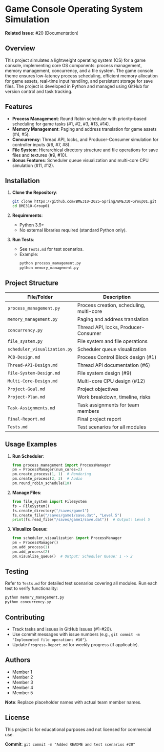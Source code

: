 # Game Console Operating System Simulation

**Related Issue**: #20 (Documentation)

## Overview
This project simulates a lightweight operating system (OS) for a game console, implementing core OS components: process management, memory management, concurrency, and a file system. The game console theme ensures low-latency process scheduling, efficient memory allocation for game assets, real-time input handling, and persistent storage for save files. The project is developed in Python and managed using GitHub for version control and task tracking.

## Features
- **Process Management**: Round Robin scheduler with priority-based scheduling for game tasks (#1, #2, #3, #13, #14).
- **Memory Management**: Paging and address translation for game assets (#4, #5).
- **Concurrency**: Thread API, locks, and Producer-Consumer simulation for controller inputs (#6, #7, #8).
- **File System**: Hierarchical directory structure and file operations for save files and textures (#9, #10).
- **Bonus Features**: Scheduler queue visualization and multi-core CPU simulation (#11, #12).

## Installation
1. **Clone the Repository**:
   ```sh
   git clone https://github.com/BME310-2025-Spring/BME310-Group01.git
   cd BME310-Group01
   ```

2. **Requirements**:
   - Python 3.9+
   - No external libraries required (standard Python only).

3. **Run Tests**:
   - See `Tests.md` for test scenarios.
   - Example:
     ```sh
     python process_management.py
     python memory_management.py
     ```

## Project Structure
| File/Folder                  | Description                              |
|------------------------------|------------------------------------------|
| `process_management.py`      | Process creation, scheduling, multi-core |
| `memory_management.py`       | Paging and address translation           |
| `concurrency.py`             | Thread API, locks, Producer-Consumer      |
| `file_system.py`             | File system and file operations          |
| `scheduler_visualization.py` | Scheduler queue visualization             |
| `PCB-Design.md`              | Process Control Block design (#1)        |
| `Thread-API-Design.md`       | Thread API documentation (#6)            |
| `File-System-Design.md`      | File system design (#9)                  |
| `Multi-Core-Design.md`       | Multi-core CPU design (#12)              |
| `Project-Goal.md`            | Project objectives                       |
| `Project-Plan.md`            | Work breakdown, timeline, risks          |
| `Task-Assignments.md`        | Task assignments for team members        |
| `Final-Report.md`            | Final project report                     |
| `Tests.md`                   | Test scenarios for all modules           |

## Usage Examples
1. **Run Scheduler**:
   ```python
   from process_management import ProcessManager
   pm = ProcessManager(num_cores=2)
   pm.create_process(1, 1)  # Rendering
   pm.create_process(2, 3)  # Audio
   pm.round_robin_schedule(10)
   ```

2. **Manage Files**:
   ```python
   from file_system import FileSystem
   fs = FileSystem()
   fs.create_directory("/saves/game1")
   fs.create_file("/saves/game1/save.dat", "Level 5")
   print(fs.read_file("/saves/game1/save.dat"))  # Output: Level 5
   ```

3. **Visualize Queue**:
   ```python
   from scheduler_visualization import ProcessManager
   pm = ProcessManager()
   pm.add_process(1)
   pm.add_process(2)
   pm.visualize_queue()  # Output: Scheduler Queue: 1 -> 2
   ```

## Testing
Refer to `Tests.md` for detailed test scenarios covering all modules. Run each test to verify functionality:
```sh
python memory_management.py
python concurrency.py
```

## Contributing
- Track tasks and issues in GitHub Issues (#1-#20).
- Use commit messages with issue numbers (e.g., `git commit -m "Implemented file operations #10"`).
- Update `Progress-Report.md` for weekly progress (if applicable).

## Authors
- Member 1
- Member 2
- Member 3
- Member 4
- Member 5

**Note**: Replace placeholder names with actual team member names.

## License
This project is for educational purposes and not licensed for commercial use.

**Commit**: `git commit -m "Added README and test scenarios #20"`
